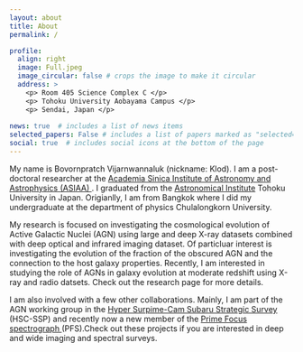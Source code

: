 ```yaml
---
layout: about
title: About
permalink: /

profile:
  align: right
  image: Full.jpeg
  image_circular: false # crops the image to make it circular
  address: >
    <p> Room 405 Science Complex C </p>
    <p> Tohoku University Aobayama Campus </p>
    <p> Sendai, Japan </p>
    
news: true  # includes a list of news items
selected_papers: False # includes a list of papers marked as "selected={true}"
social: true  # includes social icons at the bottom of the page
---
```


My name is Bovornpratch Vijarnwannaluk (nickname: Klod). I am a post-doctoral researcher at the 
<a href='https://www.asiaa.sinica.edu.tw'> Academia Sinica Institute of Astronomy and Astrophysics (ASIAA) </a>. I graduated from the <a href='https://www.astr.tohoku.ac.jp/en/index.html'> Astronomical Institute</a> Tohoku University in Japan. Origianlly, I am from Bangkok where I did my undergraduate at the department of physics Chulalongkorn University.

My research is focused on investigating the cosmological evolution of Active Galactic Nuclei (AGN) using large and deep X-ray datasets combined with deep optical and infrared imaging dataset. Of particluar interest is investigating the evolution of the fraction of the obscured AGN and the connection to the host galaxy properties. Recently, I am interested in studying the role of AGNs in galaxy evolution at moderate redshift using X-ray and radio datsets. Check out the research page for more details.

I am also involved with a few other collaborations. Mainly, I am part of the AGN working group in the <a href='https://hsc.mtk.nao.ac.jp/ssp/'>Hyper Surpime-Cam Subaru Strategic Survey </a> (HSC-SSP) and recently now a new member of the <a href='https://pfs.ipmu.jp/intro.html'>Prime Focus spectrograph </a>  (PFS).Check out these projects if you are interested in deep and wide imaging and spectral surveys.




